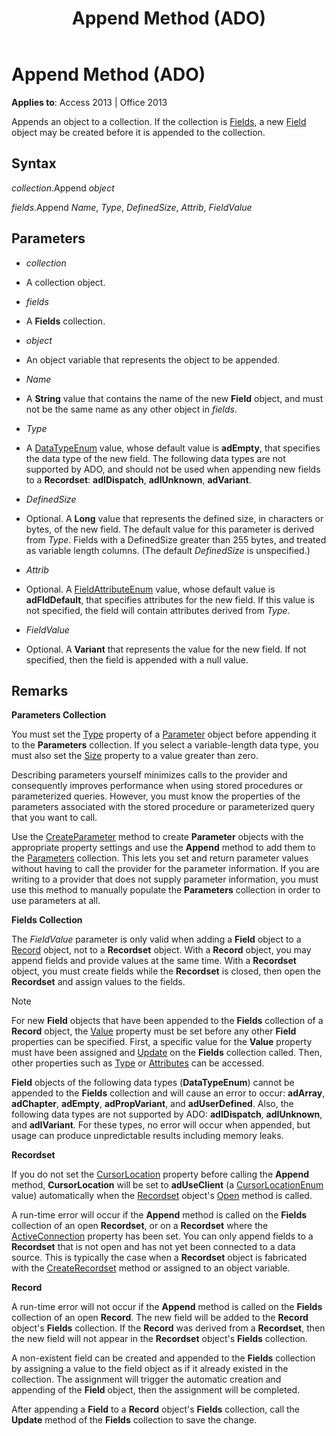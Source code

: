 ﻿---
title: Append Method (ADO)
TOCTitle: Append Method (ADO)
ms:assetid: cca133af-2b95-877d-0488-0d99631623f2
ms:mtpsurl: https://msdn.microsoft.com/library/JJ250014(v=office.15)
ms:contentKeyID: 48547742
ms.date: 09/18/2015
mtps_version: v=office.15
---

# Append Method (ADO)


**Applies to**: Access 2013 | Office 2013



Appends an object to a collection. If the collection is [Fields](fields-collection-ado.md), a new [Field](field-object-ado.md) object may be created before it is appended to the collection.

## Syntax

*collection*.Append *object*

*fields*.Append *Name*, *Type*, *DefinedSize*, *Attrib*, *FieldValue*

## Parameters

  - *collection*

  - A collection object.

  - *fields*

  - A **Fields** collection.

  - *object*

  - An object variable that represents the object to be appended.

  - *Name*

  - A **String** value that contains the name of the new **Field** object, and must not be the same name as any other object in *fields*.

  - *Type*

  - A [DataTypeEnum](datatypeenum.md) value, whose default value is **adEmpty**, that specifies the data type of the new field. The following data types are not supported by ADO, and should not be used when appending new fields to a **Recordset**: **adIDispatch**, **adIUnknown**, **adVariant**.

  - *DefinedSize*

  - Optional. A **Long** value that represents the defined size, in characters or bytes, of the new field. The default value for this parameter is derived from *Type*. Fields with a DefinedSize greater than 255 bytes, and treated as variable length columns. (The default *DefinedSize* is unspecified.)

  - *Attrib*

  - Optional. A [FieldAttributeEnum](fieldattributeenum.md) value, whose default value is **adFldDefault**, that specifies attributes for the new field. If this value is not specified, the field will contain attributes derived from *Type*.

  - *FieldValue*

  - Optional. A **Variant** that represents the value for the new field. If not specified, then the field is appended with a null value.

## Remarks

**Parameters Collection**

You must set the [Type](type-property-ado.md) property of a [Parameter](parameter-object-ado.md) object before appending it to the **Parameters** collection. If you select a variable-length data type, you must also set the [Size](size-property-ado.md) property to a value greater than zero.

Describing parameters yourself minimizes calls to the provider and consequently improves performance when using stored procedures or parameterized queries. However, you must know the properties of the parameters associated with the stored procedure or parameterized query that you want to call.

Use the [CreateParameter](createparameter-method-ado.md) method to create **Parameter** objects with the appropriate property settings and use the **Append** method to add them to the [Parameters](parameters-collection-ado.md) collection. This lets you set and return parameter values without having to call the provider for the parameter information. If you are writing to a provider that does not supply parameter information, you must use this method to manually populate the **Parameters** collection in order to use parameters at all.

**Fields Collection**

The *FieldValue* parameter is only valid when adding a **Field** object to a [Record](record-object-ado.md) object, not to a **Recordset** object. With a **Record** object, you may append fields and provide values at the same time. With a **Recordset** object, you must create fields while the **Recordset** is closed, then open the **Recordset** and assign values to the fields.


> [!NOTE]
> For new **Field** objects that have been appended to the **Fields** collection of a **Record** object, the [Value](value-property-ado.md) property must be set before any other **Field** properties can be specified. First, a specific value for the **Value** property must have been assigned and [Update](update-method-ado.md) on the **Fields** collection called. Then, other properties such as [Type](type-property-ado.md) or [Attributes](attributes-property-ado.md) can be accessed.


**Field** objects of the following data types (**DataTypeEnum**) cannot be appended to the **Fields** collection and will cause an error to occur: **adArray**, **adChapter**, **adEmpty**, **adPropVariant**, and **adUserDefined**. Also, the following data types are not supported by ADO: **adIDispatch**, **adIUnknown**, and **adIVariant**. For these types, no error will occur when appended, but usage can produce unpredictable results including memory leaks.

**Recordset**

If you do not set the [CursorLocation](cursorlocation-property-ado.md) property before calling the **Append** method, **CursorLocation** will be set to **adUseClient** (a [CursorLocationEnum](cursorlocationenum.md) value) automatically when the [Recordset](recordset-object-ado.md) object's [Open](open-method-ado-recordset.md) method is called.

A run-time error will occur if the **Append** method is called on the **Fields** collection of an open **Recordset**, or on a **Recordset** where the [ActiveConnection](activeconnection-property-ado.md) property has been set. You can only append fields to a **Recordset** that is not open and has not yet been connected to a data source. This is typically the case when a **Recordset** object is fabricated with the [CreateRecordset](createrecordset-method-rds.md) method or assigned to an object variable.

**Record**

A run-time error will not occur if the **Append** method is called on the **Fields** collection of an open **Record**. The new field will be added to the **Record** object's **Fields** collection. If the **Record** was derived from a **Recordset**, then the new field will not appear in the **Recordset** object's **Fields** collection.

A non-existent field can be created and appended to the **Fields** collection by assigning a value to the field object as if it already existed in the collection. The assignment will trigger the automatic creation and appending of the **Field** object, then the assignment will be completed.

After appending a **Field** to a **Record** object's **Fields** collection, call the **Update** method of the **Fields** collection to save the change.

